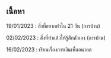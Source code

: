 ## เนื้อหา

19/01/2023 : สิ่งที่อยากทำใน 21 วัน (การบ้าน)

02/02/2023 : สิ่งที่ทำแล้วให้รู้สึกตัวเอง (การบ้าน)

16/02/2023 : เรียนเรื่องการเงินเพื่ออนาคต